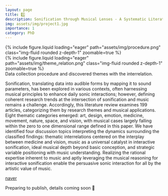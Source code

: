 ```yaml
---
layout: page
title: 1️⃣
description: Sonification through Musical Lenses - A Systematic Literature Review [SMACC LAB]
img: assets/img/project1.jpg
importance: 1
category: PhD
---
```


<div class="row mt-3">
    <div class="col-sm mt-3 mt-md-0">
        {% include figure.liquid loading="eager" path="assets/img/procedure.png" class="img-fluid rounded z-depth-1" zoomable=true %}
    </div>
    <div class="col-sm mt-3 mt-md-0">
        {% include figure.liquid loading="eager" path="assets/img/theme_relation.png" class="img-fluid rounded z-depth-1" zoomable=true %}
    </div>
</div>
<div class="caption">
    Data collection procedure and discovered themes with the interrelation.
</div>

Sonification, translating data into audible forms by mapping it to sound parameters, has been explored in various contexts, often harnessing musical principles to enhance daily sonic interactions; however, defining coherent research trends at the intersection of sonification and music remains a challenge. Accordingly, this literature review examines 199 articles, categorizing them by research themes and musical applications. Eight thematic categories emerged: art, design, emotion, medicine, movement, nature, space, and vision, with musical cases largely falling within the zero to one dimensional range defined in this paper. We have identified four discussion topics interpreting the dynamics surrounding the classified findings: thematic interrelations centered on the interplay between medicine and vision, music as a universal catalyst in interactive sonification, ideal musical depth beyond basic conception, and strategic variable positioning with music understanding. Realizing the rational expertise inherent to music and aptly leveraging the musical reasoning for interactive sonification enable the persuasive sonic interaction for all by the artistic value of music.

[naver](https://www.naver.com/)

Preparing to publish, details coming soon 🚀